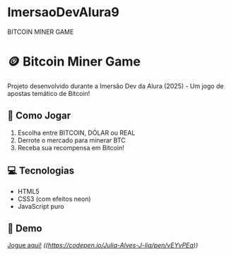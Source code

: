# ImersaoDevAlura9


BITCOIN MINER GAME 

# 🪙 Bitcoin Miner Game

Projeto desenvolvido durante a Imersão Dev da Alura (2025) - Um jogo de apostas temático de Bitcoin!

## 🚀 Como Jogar
1. Escolha entre BITCOIN, DÓLAR ou REAL
2. Derrote o mercado para minerar BTC
3. Receba sua recompensa em Bitcoin!

## 💻 Tecnologias
- HTML5
- CSS3 (com efeitos neon)
- JavaScript puro

## 🔗 Demo
[Jogue aqui!](#) *((https://codepen.io/Julia-Alves-J-lia/pen/vEYvPEa))*
